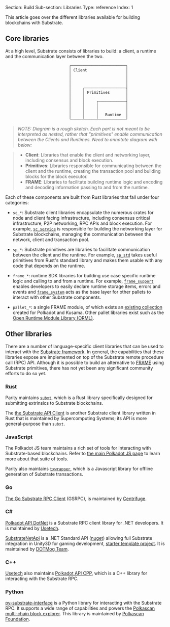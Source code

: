 Section: Build
Sub-section: Libraries
Type: reference 
Index: 1

This article goes over the different libraries available for building blockchains with Substrate. 

## Core libraries

At a high level, Substrate consists of libraries to build: a client, a runtime and the communication layer between the two. 



                                ┌────────────────────────┐
                                │ Client                 │
                                │                        │
                                │                        │
                                │                        │
                                │     ┌──────────────────┤
                                │     │ Primitives       │
                                │     │                  │
                                │     │     ┌────────────┤
                                │     │     │            │
                                │     │     │            │
                                │     │     │   Runtime  │
                                └─────┴─────┴────────────┘

> _NOTE: Diagram is a rough sketch. Each part is not meant to be interpreted as nested, rather that "primitives" enable communication between the Clients and Runtimes. Need to annotate diagram with below:_

> - **Client**: Libraries that enable the client and networking layer, including consensus and block execution. 
> - **Primitives**: Libraries responsible for communicating between the client and the runtime, creating the transaction pool and building blocks for the block executor.
> - **FRAME**: Libraries to facilitate building runtime logic and encoding and decoding information passing to and from the runtime.

Each of these components are built from Rust libraries that fall under four categories:

- `sc_*`: Substrate client libraries encapsulate the numerous crates for node and client facing infrastructure, including consensus critical infrastructure, P2P networking, RPC APIs and block execution.
For example, [`sc_service`](https://docs.substrate.io/rustdocs/latest/sc_service/index.html) is responsible for building the networking layer for Substrate blockchains, managing the communication between the network, client and transaction pool. 

- `sp_*`: Substrate primitives are libraries to facilitate communication between the client and the runtime. 
For example, [`sp_std`](https://docs.substrate.io/rustdocs/latest/sp_std/index.html) takes useful primitives from Rust's standard library and makes them usable with any code that depends on the runtime.

- `frame_*`: runtime SDK libraries for building use case specific runtime logic and calling to and from a runtime.
For example, [`frame_support`](https://docs.substrate.io/rustdocs/latest/frame_support/index.html) enables developers to easily declare runtime storage items, errors and events and [`frame_system`](https://docs.substrate.io/rustdocs/latest/frame_system/index.html) acts as the base layer for other pallets to interact with other Substrate components.

- `pallet_*`: a single FRAME module, of which exists an [existing collection](/frame-pallets) created for Polkadot and Kusama. 
Other pallet libraries exist such as the [Open Runtime Module Library (ORML)](https://github.com/open-web3-stack/open-runtime-module-library).

## Other libraries

There are a number of language-specific client libraries that can be used to interact with the [Substrate framework](/link-to-architecture-page). 
In general, the capabilities that these libraries expose are implemented on top of the Substrate remote procedure call (RPC) API.
Although it is possible to build an alternative to [FRAME](./link-to-frame) using Substrate primitives, there has not yet been any significant community efforts to do so yet. 

### Rust

Parity maintains [`subxt`](https://github.com/paritytech/subxt), which is a Rust library specifically designed for submitting extrinsics to Substrate blockchains. 

The [the Substrate API Client](https://github.com/scs/substrate-api-client) is another Substrate client library written in Rust that is maintained by Supercomputing Systems; its API is more general-purpose than `subxt`.
### JavaScript

The Polkadot JS team maintains a rich set of tools for interacting with Substrate-based blockchains.
Refer to [the main Polkadot JS page](../polkadot-js) to learn more about that suite of tools.

Parity also maintains [`txwrapper`](https://github.com/paritytech/txwrapper), which is a Javascript
library for offline generation of Substrate transactions.

### Go

[The Go Substrate RPC Client](https://github.com/centrifuge/go-substrate-rpc-client/) (GSRPC), is
maintained by [Centrifuge](https://centrifuge.io/).

### C#

[Polkadot API DotNet](https://github.com/usetech-llc/polkadot_api_dotnet) is a Substrate RPC client
library for .NET developers. 
It is maintained by [Usetech](https://usetech.com/blockchain/).

[SubstrateNetApi](https://github.com/dotmog/SubstrateNetApi) is a .NET Standard API ([nuget](https://www.nuget.org/packages/SubstrateNetApi)) allowing full Substrate integration in Unity3D for gaming development, [starter template project](https://github.com/darkfriend77/Unity3DExample). 
It is maintained by [DOTMog Team](https://www.dotmog.com/).

### C++

[Usetech](https://usetech.com/blockchain/) also maintains [Polkadot API CPP](https://github.com/usetech-llc/polkadot_api_cpp), which is a C++ library for interacting with the Substrate RPC.

### Python

[py-substrate-interface](https://github.com/polkascan/py-substrate-interface) is a Python
library for interacting with the Substrate RPC. It supports a wide range of capabilities and
powers the [Polkascan multi-chain block explorer](https://polkascan.io/). This library is
maintained by [Polkascan Foundation](https://polkascan.org/).
